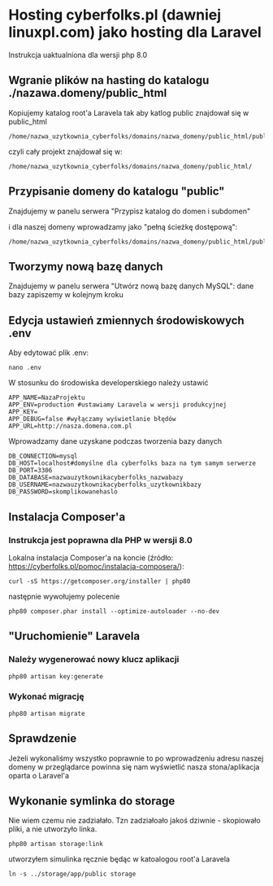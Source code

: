 # Hosting cyberfolks.pl (dawniej linuxpl.com) jako hosting dla Laravel
Instrukcja uaktualniona dla wersji php 8.0

## Wgranie plików na hasting do katalogu ./nazawa.domeny/public_html
Kopiujemy katalog root'a Laravela tak aby katlog public znajdował się w public_html

```
/home/nazwa_uzytkownia_cyberfolks/domains/nazwa_domeny/public_html/public/
```
czyli cały projekt znajdował się w:
```
/home/nazwa_uzytkownia_cyberfolks/domains/nazwa_domeny/public_html/
```

## Przypisanie domeny do katalogu "public"
Znajdujemy w panelu serwera "Przypisz katalog do domen i subdomen"

i dla naszej domeny wprowadzamy jako  "pełną ścieżkę dostępową":

```
/home/nazwa_uzytkownia_cyberfolks/domains/nazwa_domeny/public_html/public/
```

## Tworzymy nową bazę danych
Znajdujemy w panelu serwera "Utwórz nową bazę danych MySQL":
dane bazy zapiszemy w kolejnym kroku

## Edycja ustawień zmiennych środowiskowych .env
Aby edytować plik .env:
```
nano .env
```
W stosunku do środowiska developerskiego należy ustawić
```
APP_NAME=NazaProjektu
APP_ENV=production #ustawiamy Laravela w wersji produkcyjnej
APP_KEY=
APP_DEBUG=false #wyłączamy wyświetlanie błędów
APP_URL=http://nasza.domena.com.pl

```

Wprowadzamy dane uzyskane podczas tworzenia bazy danych
```
DB_CONNECTION=mysql
DB_HOST=localhost#domyślne dla cyberfolks baza na tym samym serwerze
DB_PORT=3306
DB_DATABASE=nazwauzytkownikacyberfolks_nazwabazy
DB_USERNAME=nazwauzytkownikacyberfolks_uzytkownikbazy
DB_PASSWORD=skomplikowanehaslo
```

## Instalacja Composer'a
### Instrukcja jest poprawna dla PHP w wersji 8.0

Lokalna instalacja Composer'a na koncie (źródło: https://cyberfolks.pl/pomoc/instalacja-composera/): 
```
curl -sS https://getcomposer.org/installer | php80
```
następnie wywołujemy polecenie
```
php80 composer.phar install --optimize-autoloader --no-dev
```

## "Uruchomienie" Laravela
### Należy wygenerować nowy klucz aplikacji
```
php80 artisan key:generate
```
### Wykonać migrację
```
php80 artisan migrate
```

## Sprawdzenie
Jeżeli wykonaliśmy wszystko poprawnie to po wprowadzeniu adresu naszej domeny w przeglądarce powinna się nam wyświetlić nasza stona/aplikacja oparta o Laravel'a

## Wykonanie symlinka do storage
Nie wiem czemu nie zadziałało. Tzn zadziałoało jakoś dziwnie - skopiowało pliki, a nie utworzyło linka.
```
php80 artisan storage:link
```
utworzyłem simulinka ręcznie będąc w katoalogou root'a Laravela
```
ln -s ../storage/app/public storage
```
